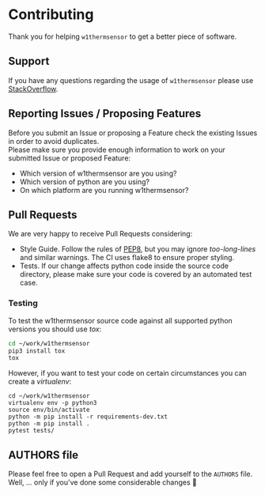 # Contributing

Thank you for helping `w1thermsensor` to get a better piece of software.

## Support

If you have any questions regarding the usage of `w1thermsensor` please use [StackOverflow](https://stackoverflow.com).

## Reporting Issues / Proposing Features

Before you submit an Issue or proposing a Feature check the existing Issues in order to avoid duplicates. <br>
Please make sure you provide enough information to work on your submitted Issue or proposed Feature:

* Which version of w1thermsensor are you using?
* Which version of python are you using?
* On which platform are you running w1thermsensor?

## Pull Requests

We are very happy to receive Pull Requests considering:

* Style Guide. Follow the rules of [PEP8](http://legacy.python.org/dev/peps/pep-0008/), but you may ignore *too-long-lines* and similar warnings. The CI uses flake8 to ensure proper styling.
* Tests. If our change affects python code inside the source code directory, please make sure your code is covered by an automated test case.

### Testing

To test the w1thermsensor source code against all supported python versions you should use *tox*:

```bash
cd ~/work/w1thermsensor
pip3 install tox
tox
```

However, if you want to test your code on certain circumstances you can create a *virtualenv*:

```
cd ~/work/w1thermsensor
virtualenv env -p python3
source env/bin/activate
python -m pip install -r requirements-dev.txt
python -m pip install .
pytest tests/
```

## AUTHORS file
Please feel free to open a Pull Request and add yourself to the `AUTHORS` file. <br>
Well, ... only if you've done some considerable changes :beers:
